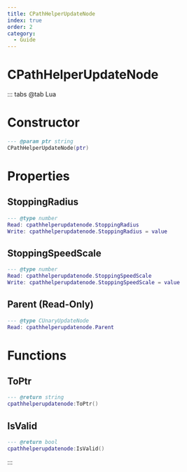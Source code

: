```yaml
---
title: CPathHelperUpdateNode
index: true
order: 2
category:
  - Guide
---
```


# CPathHelperUpdateNode

::: tabs
@tab Lua
# Constructor
```lua
--- @param ptr string
CPathHelperUpdateNode(ptr)
```
# Properties
## StoppingRadius 
```lua
--- @type number
Read: cpathhelperupdatenode.StoppingRadius
Write: cpathhelperupdatenode.StoppingRadius = value
```
## StoppingSpeedScale 
```lua
--- @type number
Read: cpathhelperupdatenode.StoppingSpeedScale
Write: cpathhelperupdatenode.StoppingSpeedScale = value
```
## Parent (Read-Only)
```lua
--- @type CUnaryUpdateNode
Read: cpathhelperupdatenode.Parent
```
# Functions
## ToPtr
```lua
--- @return string
cpathhelperupdatenode:ToPtr()
```
## IsValid
```lua
--- @return bool
cpathhelperupdatenode:IsValid()
```

:::